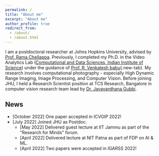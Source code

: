 ```yaml
---
permalink: /
title: "About me"
excerpt: "About me"
author_profile: true
redirect_from: 
  - /about/
  - /about.html
---
```


I am a postdoctoral researcher at Johns Hopkins University, advised by [Prof. Rama Chellappa](https://engineering.jhu.edu/ece/faculty/rama-chellappa/). Previously, I completed my Ph.D. in the Video Analytics Lab ([Computational and Data Sciences, Indian Institute of Science](http://cds.iisc.ac.in/)) under the guidance of [Prof. R. Venkatesh babu](http://cds.iisc.ac.in/faculty/venky/){.new-tab}. My research involves computational photography - especially High Dynamic Range Imaging, Image Processing, and Computer Vision. Before joining JHU, I held a Research Scientist position at TCS Research, Bangalore in computer vision research team lead by [Dr. Jayavardhana Gubbi](https://scholar.google.com.au/citations?user=Ec2g4ewAAAAJ&hl=en). 

## News
- [October 2022] One paper accepted in ICVGIP 2022! 
- [July 2022] Joined JHU as Postdoc.
    - [May 2022] Delivered guest lecture at IIT Jammu as part of the "Research for Minds" forum.
    - [April 2022] Delivered lecture at NIT Patna as part of FDP on AI & ML.
    - [April 2022] Two papers were accepted in IGARSS 2022!
